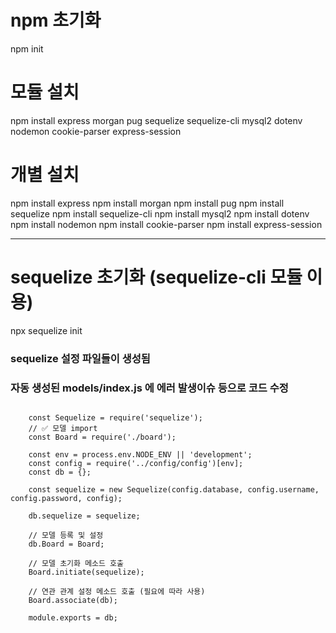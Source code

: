 # npm 초기화
npm init

# 모듈 설치
npm install express morgan pug sequelize sequelize-cli mysql2 dotenv nodemon cookie-parser express-session

# 개별 설치
npm install express
npm install morgan
npm install pug
npm install sequelize
npm install sequelize-cli
npm install mysql2
npm install dotenv
npm install nodemon
npm install cookie-parser
npm install express-session

---

# sequelize 초기화 (sequelize-cli 모듈 이용)
npx sequelize init

### sequelize 설정 파일들이 생성됨
### 자동 생성된 models/index.js 에 에러 발생이슈 등으로 코드 수정


```

    const Sequelize = require('sequelize');
    // ✅ 모델 import
    const Board = require('./board');              

    const env = process.env.NODE_ENV || 'development';
    const config = require('../config/config')[env];
    const db = {};

    const sequelize = new Sequelize(config.database, config.username, config.password, config);

    db.sequelize = sequelize;

    // 모델 등록 및 설정
    db.Board = Board;

    // 모델 초기화 메소드 호출
    Board.initiate(sequelize);

    // 연관 관계 설정 메소드 호출 (필요에 따라 사용)
    Board.associate(db);

    module.exports = db;


```